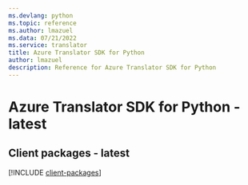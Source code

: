 ```yaml
---
ms.devlang: python
ms.topic: reference
ms.author: lmazuel
ms.data: 07/21/2022
ms.service: translator
title: Azure Translator SDK for Python
author: lmazuel
description: Reference for Azure Translator SDK for Python
---
```

# Azure Translator SDK for Python - latest

## Client packages - latest
[!INCLUDE [client-packages](translator-client-index.md)]